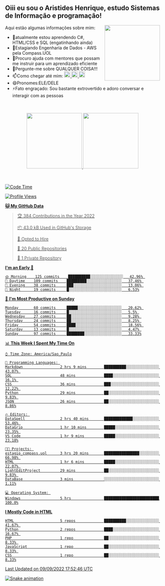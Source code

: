 ## Oiii eu sou o Aristides Henrique, estudo Sistemas de Informação e programação!

<div >
Aqui estão algumas informações sobre mim:<img align="right" height="180em" src="https://user-images.githubusercontent.com/97318481/177042589-45d62122-82a9-4a32-b3a7-87b322825b2f.png">
</div>

- 🌱atualmente estou aprendendo C#, HTML/CSS e SQL (engatinhando ainda)
- 👯Estagiando Engenharia de Dados - AWS pela Compass.UOL
- 🤔Procuro ajuda com mentores que possam me instruir para um aprendizado eficiente
- 💬Pergunte-me sobre QUALQUER COISA!!!
- 📫Como chegar até mim:
  <a href="https://www.instagram.com/aryhenry/" target="_blank">
  <img src="https://img.shields.io/badge/-Instagram-%23E4405F?style=for-the-badge&logo=instagram&logoColor=black" height="20px">
  </a>
  <a href="https://www.linkedin.com/in/aristides-henrique/" target="_blank">
  <img src="https://img.shields.io/badge/-LinkedIn-%230077B5?style=for-the-badge&logo=linkedin&logoColor=black" height="20px">
  </a> 
  <a href="mailto:arihenriqueuna@gmail.com">
  <img src="https://img.shields.io/badge/-Gmail-%23333?style=for-the-badge&logo=gmail&logoColor=white" height="20px">
  </a>
- 😄Pronomes:ELE/DELE
- ⚡Fato engraçado: Sou bastante extrovertido e adoro conversar e interagir com as pessoas
<br/>
<br/>
<div align="center">
  <a href="https://github.com/arihenrique">
  <img height="180em" src="https://github-readme-stats.vercel.app/api?username=arihenrique&show_icons=true&theme=dracula&include_all_commits=true&count_private=true"/>
  <img height="180em" src="https://github-readme-stats.vercel.app/api/top-langs/?username=arihenrique&layout=compact&langs_count=7&theme=dracula"/>
</div><br/><br/>

<!--START_SECTION:waka-->
![Code Time](http://img.shields.io/badge/Code%20Time-91%20hrs%2024%20mins-blue)

![Profile Views](http://img.shields.io/badge/Profile%20Views-44-blue)

**🐱 My GitHub Data** 

> 🏆 384 Contributions in the Year 2022
 > 
> 📦 43.0 kB Used in GitHub's Storage 
 > 
> 💼 Opted to Hire
 > 
> 📜 20 Public Repositories 
 > 
> 🔑 1 Private Repository 
 > 
**I'm an Early 🐤** 

```text
🌞 Morning    125 commits    ██████████░░░░░░░░░░░░░░░   42.96% 
🌇 Daytime    109 commits    █████████░░░░░░░░░░░░░░░░   37.46% 
🌃 Evening    38 commits     ███░░░░░░░░░░░░░░░░░░░░░░   13.06% 
🌙 Night      19 commits     █░░░░░░░░░░░░░░░░░░░░░░░░   6.53%

```
📅 **I'm Most Productive on Sunday** 

```text
Monday       60 commits     █████░░░░░░░░░░░░░░░░░░░░   20.62% 
Tuesday      16 commits     █░░░░░░░░░░░░░░░░░░░░░░░░   5.5% 
Wednesday    27 commits     ██░░░░░░░░░░░░░░░░░░░░░░░   9.28% 
Thursday     24 commits     ██░░░░░░░░░░░░░░░░░░░░░░░   8.25% 
Friday       54 commits     ████░░░░░░░░░░░░░░░░░░░░░   18.56% 
Saturday     13 commits     █░░░░░░░░░░░░░░░░░░░░░░░░   4.47% 
Sunday       97 commits     ████████░░░░░░░░░░░░░░░░░   33.33%

```


📊 **This Week I Spent My Time On** 

```text
⌚︎ Time Zone: America/Sao_Paulo

💬 Programming Languages: 
Markdown                 2 hrs 9 mins        ██████████░░░░░░░░░░░░░░░   43.07% 
SQL                      48 mins             ████░░░░░░░░░░░░░░░░░░░░░   16.1% 
CSS                      36 mins             ███░░░░░░░░░░░░░░░░░░░░░░   12.22% 
Python                   29 mins             ██░░░░░░░░░░░░░░░░░░░░░░░   9.83% 
JSON                     26 mins             ██░░░░░░░░░░░░░░░░░░░░░░░   8.86%

🔥 Editors: 
DataSpell                2 hrs 40 mins       █████████████░░░░░░░░░░░░   53.46% 
DataGrip                 1 hr 10 mins        █████░░░░░░░░░░░░░░░░░░░░   23.35% 
VS Code                  1 hr 9 mins         █████░░░░░░░░░░░░░░░░░░░░   23.18%

🐱‍💻 Projects: 
estagio_compass.uol      3 hrs 20 mins       ████████████████░░░░░░░░░   66.98% 
HTML                     1 hr 6 mins         █████░░░░░░░░░░░░░░░░░░░░   22.07% 
LightEditProject         29 mins             ██░░░░░░░░░░░░░░░░░░░░░░░   9.83% 
DataBase                 3 mins              ░░░░░░░░░░░░░░░░░░░░░░░░░   1.11%

💻 Operating System: 
Windows                  5 hrs               █████████████████████████   100.0%

```

**I Mostly Code in HTML** 

```text
HTML                     5 repos             ██████████░░░░░░░░░░░░░░░   41.67% 
Python                   2 repos             ████░░░░░░░░░░░░░░░░░░░░░   16.67% 
PHP                      1 repo              ██░░░░░░░░░░░░░░░░░░░░░░░   8.33% 
JavaScript               1 repo              ██░░░░░░░░░░░░░░░░░░░░░░░   8.33% 
CSS                      1 repo              ██░░░░░░░░░░░░░░░░░░░░░░░   8.33%

```



 Last Updated on 09/09/2022 17:52:46 UTC
<!--END_SECTION:waka-->

![Snake animation](https://github.com/arihenrique/arihenrique/blob/output/github-contribution-grid-snake.svg)
